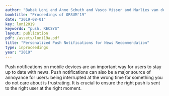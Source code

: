 ```yaml
---
author: "Babak Loni and Anne Schuth and Vasco Visser and Marlies van der Wees and Lucas de Haas and Jeroen Jansze"
booktitle: "Proceedings of ORSUM'19"
date: "2019-08-01"
key: loni2019
keywords: "push, RECSYS"
layout: publication
pdf: /assets/loni19a.pdf
title: "Personalized Push Notifications for News Recommendation"
type: inproceedings
year: "2019"
---
```


Push notifications on mobile devices are an important way for users to stay up to date with news. Push notifications can also be a major source of annoyance for users: being interrupted at the wrong time for something you do not care about is frustrating. It is crucial to ensure the right push is sent to the right user at the right moment.


